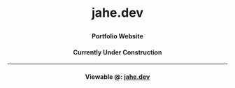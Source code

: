
# <p align=center>jahe.dev</p>

#### <p align=center>Portfolio Website</p>
#### <p align=center>Currently Under Construction</p>

<hr>

#### <p align=center>Viewable @: [jahe.dev](https://jahe.dev)</p>
